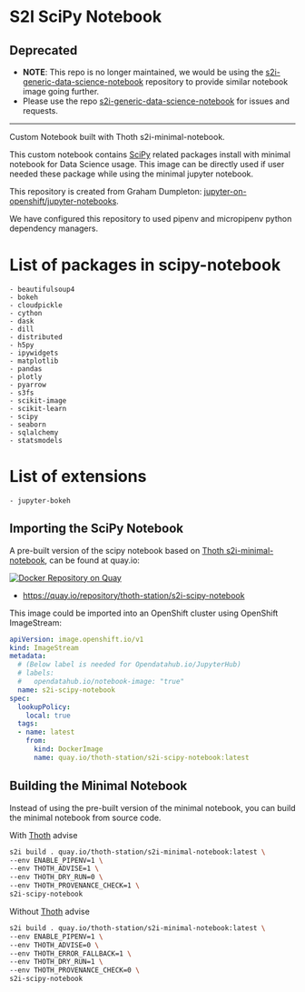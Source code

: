 # S2I SciPy Notebook

## Deprecated

- **NOTE**: This repo is no longer maintained, we would be using the [s2i-generic-data-science-notebook](https://github.com/thoth-station/s2i-generic-data-science-notebook) repository to provide similar notebook image going further.  
- Please use the repo [s2i-generic-data-science-notebook](https://github.com/thoth-station/s2i-generic-data-science-notebook) for issues and requests.
---


Custom Notebook built with Thoth s2i-minimal-notebook.

This custom notebook contains [SciPy](https://www.scipy.org/) related packages install with minimal notebook for Data Science usage. This image can be directly used if user needed these package while using the minimal jupyter notebook.

This repository is created from Graham Dumpleton: [jupyter-on-openshift/jupyter-notebooks](https://github.com/jupyter-on-openshift/jupyter-notebooks).

We have configured this repository to used pipenv and micropipenv python dependency managers.

# List of packages in scipy-notebook

```
- beautifulsoup4
- bokeh
- cloudpickle
- cython
- dask
- dill
- distributed
- h5py
- ipywidgets
- matplotlib
- pandas
- plotly
- pyarrow
- s3fs
- scikit-image
- scikit-learn
- scipy
- seaborn
- sqlalchemy
- statsmodels
```

# List of extensions

```
- jupyter-bokeh
```

## Importing the SciPy Notebook

A pre-built version of the scipy notebook based on [Thoth s2i-minimal-notebook](https://github.com/thoth-station/s2i-minimal-notebook), can be found at quay.io:

[![Docker Repository on Quay](https://quay.io/repository/thoth-station/s2i-scipy-notebook/status "Docker Repository on Quay")](https://quay.io/repository/thoth-station/s2i-scipy-notebook)

- <https://quay.io/repository/thoth-station/s2i-scipy-notebook>

This image could be imported into an OpenShift cluster using OpenShift ImageStream:

```yaml
apiVersion: image.openshift.io/v1
kind: ImageStream
metadata:
  # (Below label is needed for Opendatahub.io/JupyterHub)
  # labels:
  #   opendatahub.io/notebook-image: "true"
  name: s2i-scipy-notebook
spec:
  lookupPolicy:
    local: true
  tags:
  - name: latest
    from:
      kind: DockerImage
      name: quay.io/thoth-station/s2i-scipy-notebook:latest
```

## Building the Minimal Notebook

Instead of using the pre-built version of the minimal notebook, you can build the minimal notebook from source code.

With [Thoth](https://thoth-station.ninja/) advise

```bash
s2i build . quay.io/thoth-station/s2i-minimal-notebook:latest \
--env ENABLE_PIPENV=1 \
--env THOTH_ADVISE=1 \
--env THOTH_DRY_RUN=0 \
--env THOTH_PROVENANCE_CHECK=1 \
s2i-scipy-notebook
```

Without [Thoth](https://thoth-station.ninja/) advise

```bash
s2i build . quay.io/thoth-station/s2i-minimal-notebook:latest \
--env ENABLE_PIPENV=1 \
--env THOTH_ADVISE=0 \
--env THOTH_ERROR_FALLBACK=1 \
--env THOTH_DRY_RUN=1 \
--env THOTH_PROVENANCE_CHECK=0 \
s2i-scipy-notebook
```
